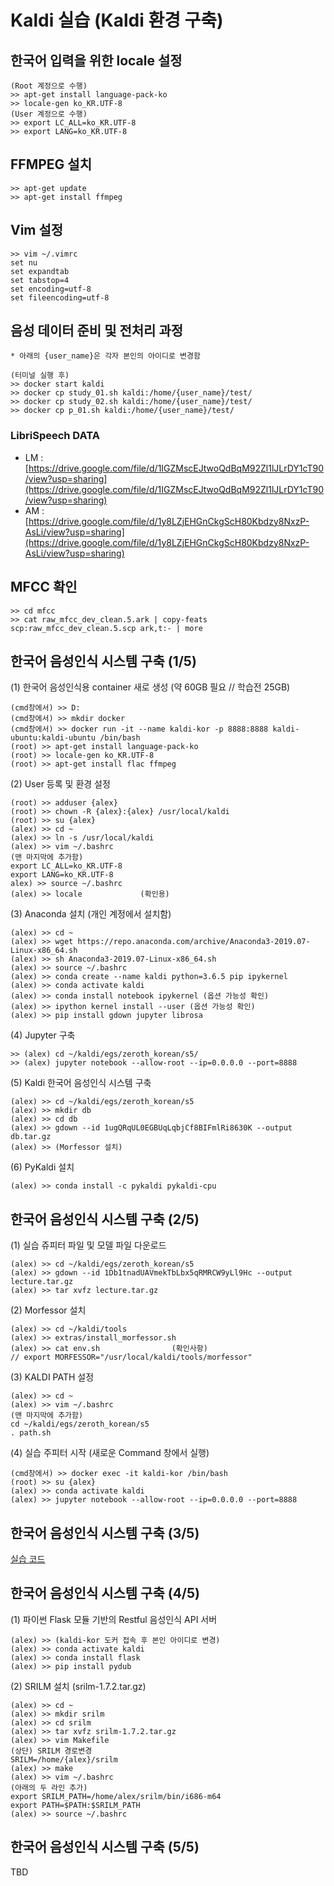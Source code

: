 # Kaldi 실습 (Kaldi 환경 구축)

## 한국어 입력을 위한 locale 설정

    (Root 계정으로 수행)
    >> apt-get install language-pack-ko
    >> locale-gen ko_KR.UTF-8
    (User 계정으로 수행)
    >> export LC_ALL=ko_KR.UTF-8
    >> export LANG=ko_KR.UTF-8

## FFMPEG 설치

    >> apt-get update
    >> apt-get install ffmpeg

## Vim  설정

    >> vim ~/.vimrc
    set nu
    set expandtab
    set tabstop=4
    set encoding=utf-8
    set fileencoding=utf-8

## 음성 데이터 준비 및 전처리 과정

    * 아래의 {user_name}은 각자 본인의 아이디로 변경함

    (터미널 실행 후)
    >> docker start kaldi
    >> docker cp study_01.sh kaldi:/home/{user_name}/test/
    >> docker cp study_02.sh kaldi:/home/{user_name}/test/
    >> docker cp p_01.sh kaldi:/home/{user_name}/test/

### LibriSpeech DATA

- LM : [https://drive.google.com/file/d/1IGZMscEJtwoQdBqM92Zl1lJLrDY1cT90/view?usp=sharing](https://drive.google.com/file/d/1IGZMscEJtwoQdBqM92Zl1lJLrDY1cT90/view?usp=sharing)
- AM : [https://drive.google.com/file/d/1y8LZjEHGnCkgScH80Kbdzy8NxzP-AsLi/view?usp=sharing](https://drive.google.com/file/d/1y8LZjEHGnCkgScH80Kbdzy8NxzP-AsLi/view?usp=sharing)

## MFCC 확인

    >> cd mfcc
    >> cat raw_mfcc_dev_clean.5.ark | copy-feats scp:raw_mfcc_dev_clean.5.scp ark,t:- | more

## 한국어 음성인식 시스템 구축 (1/5)

(1) 한국어 음성인식용 container 새로 생성 (약 60GB 필요 // 학습전 25GB)

    (cmd창에서) >> D:
    (cmd창에서) >> mkdir docker
    (cmd창에서) >> docker run -it --name kaldi-kor -p 8888:8888 kaldi-ubuntu:kaldi-ubuntu /bin/bash
    (root) >> apt-get install language-pack-ko
    (root) >> locale-gen ko_KR.UTF-8
    (root) >> apt-get install flac ffmpeg

(2) User 등록 및 환경 설정

    (root) >> adduser {alex}
    (root) >> chown -R {alex}:{alex} /usr/local/kaldi
    (root) >> su {alex}
    (alex) >> cd ~
    (alex) >> ln -s /usr/local/kaldi
    (alex) >> vim ~/.bashrc
    (맨 마지막에 추가함)
    export LC_ALL=ko_KR.UTF-8
    export LANG=ko_KR.UTF-8
    alex) >> source ~/.bashrc
    (alex) >> locale             (확인용)

(3) Anaconda 설치 (개인 계정에서 설치함)

    (alex) >> cd ~
    (alex) >> wget https://repo.anaconda.com/archive/Anaconda3-2019.07-Linux-x86_64.sh
    (alex) >> sh Anaconda3-2019.07-Linux-x86_64.sh
    (alex) >> source ~/.bashrc
    (alex) >> conda create --name kaldi python=3.6.5 pip ipykernel
    (alex) >> conda activate kaldi
    (alex) >> conda install notebook ipykernel (옵션 가능성 확인)
    (alex) >> ipython kernel install --user (옵션 가능성 확인)
    (alex) >> pip install gdown jupyter librosa

(4) Jupyter 구축

    >> (alex) cd ~/kaldi/egs/zeroth_korean/s5/
    >> (alex) jupyter notebook --allow-root --ip=0.0.0.0 --port=8888

(5) Kaldi 한국어 음성인식 시스템 구축

    (alex) >> cd ~/kaldi/egs/zeroth_korean/s5
    (alex) >> mkdir db
    (alex) >> cd db
    (alex) >> gdown --id 1ugQRqUL0EGBUqLqbjCf8BIFmlRi8630K --output db.tar.gz
    (alex) >> (Morfessor 설치)

(6) PyKaldi 설치

    (alex) >> conda install -c pykaldi pykaldi-cpu

## 한국어 음성인식 시스템 구축 (2/5)

(1) 실습 쥬피터 파일 및 모델 파일 다운로드

    (alex) >> cd ~/kaldi/egs/zeroth_korean/s5
    (alex) >> gdown --id 1Db1tnadUAVmekTbLbx5qRMRCW9yLl9Hc --output lecture.tar.gz
    (alex) >> tar xvfz lecture.tar.gz

(2) Morfessor 설치

    (alex) >> cd ~/kaldi/tools
    (alex) >> extras/install_morfessor.sh
    (alex) >> cat env.sh                (확인사항) 
    // export MORFESSOR="/usr/local/kaldi/tools/morfessor"

(3) KALDI PATH 설정

    (alex) >> cd ~
    (alex) >> vim ~/.bashrc
    (맨 마지막에 추가함)
    cd ~/kaldi/egs/zeroth_korean/s5
    . path.sh

(4) 실습 주피터 시작 (새로운 Command 창에서 실행)

    (cmd창에서) >> docker exec -it kaldi-kor /bin/bash
    (root) >> su {alex}
    (alex) >> conda activate kaldi
    (alex) >> jupyter notebook --allow-root --ip=0.0.0.0 --port=8888

## 한국어 음성인식 시스템 구축 (3/5)

[실습 코드](docs/nnet3-online-recognizer.updated_20190817.ipynb)

## 한국어 음성인식 시스템 구축 (4/5)

(1) 파이썬 Flask 모듈 기반의 Restful 음성인식 API 서버

    (alex) >> (kaldi-kor 도커 접속 후 본인 아이디로 변경)
    (alex) >> conda activate kaldi
    (alex) >> conda install flask
    (alex) >> pip install pydub

(2) SRILM 설치 (srilm-1.7.2.tar.gz)

    (alex) >> cd ~
    (alex) >> mkdir srilm
    (alex) >> cd srilm
    (alex) >> tar xvfz srilm-1.7.2.tar.gz
    (alex) >> vim Makefile
    (상단) SRILM 경로변경
    SRILM=/home/{alex}/srilm
    (alex) >> make 
    (alex) >> vim ~/.bashrc
    (아래의 두 라인 추가)
    export SRILM_PATH=/home/alex/srilm/bin/i686-m64
    export PATH=$PATH:$SRILM_PATH
    (alex) >> source ~/.bashrc

## 한국어 음성인식 시스템 구축 (5/5)

TBD
